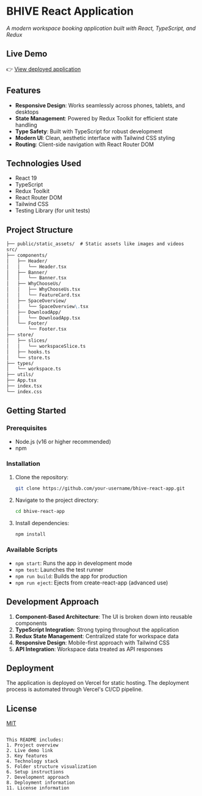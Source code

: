 # BHIVE React Application

*A modern workspace booking application built with React, TypeScript, and Redux*

## Live Demo

👉 [View deployed application](https://bhive-react-sks.vercel.app/)

## Features

- **Responsive Design**: Works seamlessly across phones, tablets, and desktops
- **State Management**: Powered by Redux Toolkit for efficient state handling
- **Type Safety**: Built with TypeScript for robust development
- **Modern UI**: Clean, aesthetic interface with Tailwind CSS styling
- **Routing**: Client-side navigation with React Router DOM

## Technologies Used

- React 19
- TypeScript
- Redux Toolkit
- React Router DOM
- Tailwind CSS
- Testing Library (for unit tests)

## Project Structure

```markdown
├── public/static_assets/  # Static assets like images and videos
src/
├── components/         
│   ├── Header/         
│   │   └── Header.tsx
│   ├── Banner/         
│   │   └── Banner.tsx
│   ├── WhyChooseUs/    
│   │   ├── WhyChooseUs.tsx
│   │   └── FeatureCard.tsx
│   ├── SpaceOverview/  
│   │   └── SpaceOverview\.tsx
│   ├── DownloadApp/    
│   │   └── DownloadApp.tsx
│   └── Footer/         
│       └── Footer.tsx
├── store/              
│   ├── slices/         
│   │   └── workspaceSlice.ts
│   ├── hooks.ts        
│   └── store.ts        
├── types/              
│   └── workspace.ts
├── utils/              
├── App.tsx             
├── index.tsx           
└── index.css           

````

## Getting Started

### Prerequisites

- Node.js (v16 or higher recommended)
- npm 

### Installation

1. Clone the repository:
   ```bash
   git clone https://github.com/your-username/bhive-react-app.git
   ```
2. Navigate to the project directory:
   ```bash
   cd bhive-react-app
   ```
3. Install dependencies:
   ```bash
   npm install
   ```

### Available Scripts

- `npm start`: Runs the app in development mode
- `npm test`: Launches the test runner
- `npm run build`: Builds the app for production
- `npm run eject`: Ejects from create-react-app (advanced use)

## Development Approach

1. **Component-Based Architecture**: The UI is broken down into reusable components
2. **TypeScript Integration**: Strong typing throughout the application
3. **Redux State Management**: Centralized state for workspace data
4. **Responsive Design**: Mobile-first approach with Tailwind CSS
5. **API Integration**: Workspace data treated as API responses

## Deployment

The application is deployed on Vercel for static hosting. The deployment process is automated through Vercel's CI/CD pipeline.



## License

[MIT](https://choosealicense.com/licenses/mit/)
```

This README includes:
1. Project overview
2. Live demo link
3. Key features
4. Technology stack
5. Folder structure visualization
6. Setup instructions
7. Development approach
8. Deployment information
11. License information

